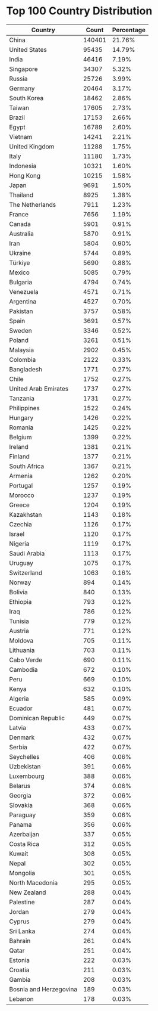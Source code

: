 # Top 100 Country Distribution
| Country | Count | Percentage |
|----|----|----|
| China | 140401 | 21.76% |
| United States | 95435 | 14.79% |
| India | 46416 | 7.19% |
| Singapore | 34307 | 5.32% |
| Russia | 25726 | 3.99% |
| Germany | 20464 | 3.17% |
| South Korea | 18462 | 2.86% |
| Taiwan | 17605 | 2.73% |
| Brazil | 17153 | 2.66% |
| Egypt | 16789 | 2.60% |
| Vietnam | 14241 | 2.21% |
| United Kingdom | 11288 | 1.75% |
| Italy | 11180 | 1.73% |
| Indonesia | 10321 | 1.60% |
| Hong Kong | 10215 | 1.58% |
| Japan | 9691 | 1.50% |
| Thailand | 8925 | 1.38% |
| The Netherlands | 7911 | 1.23% |
| France | 7656 | 1.19% |
| Canada | 5901 | 0.91% |
| Australia | 5870 | 0.91% |
| Iran | 5804 | 0.90% |
| Ukraine | 5744 | 0.89% |
| Türkiye | 5690 | 0.88% |
| Mexico | 5085 | 0.79% |
| Bulgaria | 4794 | 0.74% |
| Venezuela | 4571 | 0.71% |
| Argentina | 4527 | 0.70% |
| Pakistan | 3757 | 0.58% |
| Spain | 3691 | 0.57% |
| Sweden | 3346 | 0.52% |
| Poland | 3261 | 0.51% |
| Malaysia | 2902 | 0.45% |
| Colombia | 2122 | 0.33% |
| Bangladesh | 1771 | 0.27% |
| Chile | 1752 | 0.27% |
| United Arab Emirates | 1737 | 0.27% |
| Tanzania | 1731 | 0.27% |
| Philippines | 1522 | 0.24% |
| Hungary | 1426 | 0.22% |
| Romania | 1425 | 0.22% |
| Belgium | 1399 | 0.22% |
| Ireland | 1381 | 0.21% |
| Finland | 1377 | 0.21% |
| South Africa | 1367 | 0.21% |
| Armenia | 1262 | 0.20% |
| Portugal | 1257 | 0.19% |
| Morocco | 1237 | 0.19% |
| Greece | 1204 | 0.19% |
| Kazakhstan | 1143 | 0.18% |
| Czechia | 1126 | 0.17% |
| Israel | 1120 | 0.17% |
| Nigeria | 1119 | 0.17% |
| Saudi Arabia | 1113 | 0.17% |
| Uruguay | 1075 | 0.17% |
| Switzerland | 1063 | 0.16% |
| Norway | 894 | 0.14% |
| Bolivia | 840 | 0.13% |
| Ethiopia | 793 | 0.12% |
| Iraq | 786 | 0.12% |
| Tunisia | 779 | 0.12% |
| Austria | 771 | 0.12% |
| Moldova | 705 | 0.11% |
| Lithuania | 703 | 0.11% |
| Cabo Verde | 690 | 0.11% |
| Cambodia | 672 | 0.10% |
| Peru | 669 | 0.10% |
| Kenya | 632 | 0.10% |
| Algeria | 585 | 0.09% |
| Ecuador | 481 | 0.07% |
| Dominican Republic | 449 | 0.07% |
| Latvia | 433 | 0.07% |
| Denmark | 432 | 0.07% |
| Serbia | 422 | 0.07% |
| Seychelles | 406 | 0.06% |
| Uzbekistan | 391 | 0.06% |
| Luxembourg | 388 | 0.06% |
| Belarus | 374 | 0.06% |
| Georgia | 372 | 0.06% |
| Slovakia | 368 | 0.06% |
| Paraguay | 359 | 0.06% |
| Panama | 356 | 0.06% |
| Azerbaijan | 337 | 0.05% |
| Costa Rica | 312 | 0.05% |
| Kuwait | 308 | 0.05% |
| Nepal | 302 | 0.05% |
| Mongolia | 301 | 0.05% |
| North Macedonia | 295 | 0.05% |
| New Zealand | 288 | 0.04% |
| Palestine | 287 | 0.04% |
| Jordan | 279 | 0.04% |
| Cyprus | 279 | 0.04% |
| Sri Lanka | 274 | 0.04% |
| Bahrain | 261 | 0.04% |
| Qatar | 251 | 0.04% |
| Estonia | 222 | 0.03% |
| Croatia | 211 | 0.03% |
| Gambia | 208 | 0.03% |
| Bosnia and Herzegovina | 189 | 0.03% |
| Lebanon | 178 | 0.03% |

